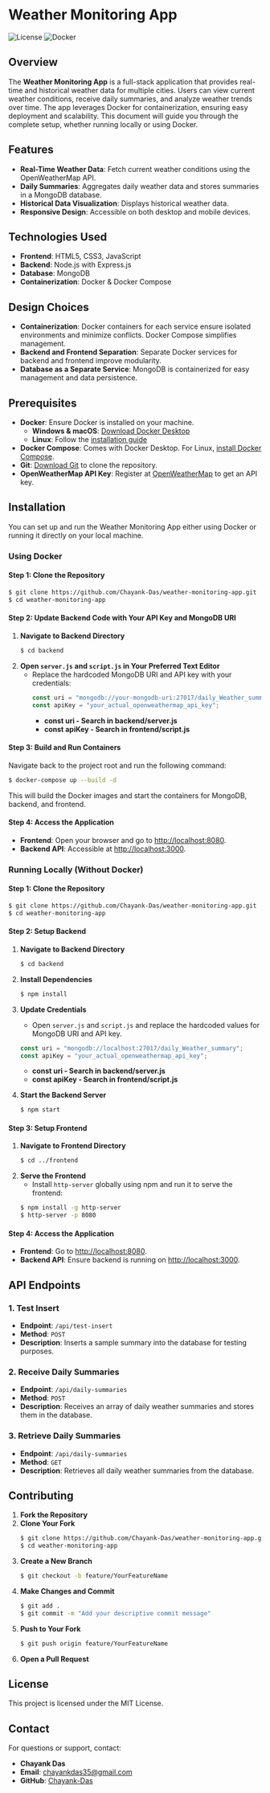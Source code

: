 # Weather Monitoring App

![License](https://img.shields.io/badge/license-MIT-blue.svg)
![Docker](https://img.shields.io/badge/docker-enabled-green.svg)

## Overview
The **Weather Monitoring App** is a full-stack application that provides real-time and historical weather data for multiple cities. Users can view current weather conditions, receive daily summaries, and analyze weather trends over time. The app leverages Docker for containerization, ensuring easy deployment and scalability. This document will guide you through the complete setup, whether running locally or using Docker.

## Features
- **Real-Time Weather Data**: Fetch current weather conditions using the OpenWeatherMap API.
- **Daily Summaries**: Aggregates daily weather data and stores summaries in a MongoDB database.
- **Historical Data Visualization**: Displays historical weather data.
- **Responsive Design**: Accessible on both desktop and mobile devices.

## Technologies Used
- **Frontend**: HTML5, CSS3, JavaScript
- **Backend**: Node.js with Express.js
- **Database**: MongoDB
- **Containerization**: Docker & Docker Compose

## Design Choices
- **Containerization**: Docker containers for each service ensure isolated environments and minimize conflicts. Docker Compose simplifies management.
- **Backend and Frontend Separation**: Separate Docker services for backend and frontend improve modularity.
- **Database as a Separate Service**: MongoDB is containerized for easy management and data persistence.

## Prerequisites
- **Docker**: Ensure Docker is installed on your machine.
  - **Windows & macOS**: [Download Docker Desktop](https://www.docker.com/products/docker-desktop)
  - **Linux**: Follow the [installation guide](https://docs.docker.com/engine/install/)
- **Docker Compose**: Comes with Docker Desktop. For Linux, [install Docker Compose](https://docs.docker.com/compose/install/).
- **Git**: [Download Git](https://git-scm.com/downloads) to clone the repository.
- **OpenWeatherMap API Key**: Register at [OpenWeatherMap](https://home.openweathermap.org/users/sign_up) to get an API key.

## Installation
You can set up and run the Weather Monitoring App either using Docker or running it directly on your local machine.

### Using Docker

#### Step 1: Clone the Repository
```sh
$ git clone https://github.com/Chayank-Das/weather-monitoring-app.git
$ cd weather-monitoring-app
```

#### Step 2: Update Backend Code with Your API Key and MongoDB URI
1. **Navigate to Backend Directory**
   ```sh
   $ cd backend
   ```
2. **Open `server.js` and `script.js` in Your Preferred Text Editor**
   - Replace the hardcoded MongoDB URI and API key with your credentials:
     ```js
     const uri = "mongodb://your-mongodb-uri:27017/daily_Weather_summary";
     const apiKey = "your_actual_openweathermap_api_key";
     ```
     - **const uri - Search in backend/server.js**
     - **const apiKey - Search in frontend/script.js**
     

#### Step 3: Build and Run Containers
Navigate back to the project root and run the following command:
```sh
$ docker-compose up --build -d
```
This will build the Docker images and start the containers for MongoDB, backend, and frontend.

#### Step 4: Access the Application
- **Frontend**: Open your browser and go to [http://localhost:8080](http://localhost:8080).
- **Backend API**: Accessible at [http://localhost:3000](http://localhost:3000).

### Running Locally (Without Docker)

#### Step 1: Clone the Repository
```sh
$ git clone https://github.com/Chayank-Das/weather-monitoring-app.git
$ cd weather-monitoring-app
```

#### Step 2: Setup Backend
1. **Navigate to Backend Directory**
   ```sh
   $ cd backend
   ```
2. **Install Dependencies**
   ```sh
   $ npm install
   ```
3. **Update Credentials**
   - Open `server.js` and `script.js` and replace the hardcoded values for MongoDB URI and API key.
   ```js
   const uri = "mongodb://localhost:27017/daily_Weather_summary";
   const apiKey = "your_actual_openweathermap_api_key";
   ```
    - **const uri - Search in backend/server.js**
    - **const apiKey - Search in frontend/script.js**
   
5. **Start the Backend Server**
   ```sh
   $ npm start
   ```

#### Step 3: Setup Frontend
1. **Navigate to Frontend Directory**
   ```sh
   $ cd ../frontend
   ```
2. **Serve the Frontend**
   - Install `http-server` globally using npm and run it to serve the frontend:
   ```sh
   $ npm install -g http-server
   $ http-server -p 8080
   ```

#### Step 4: Access the Application
- **Frontend**: Go to [http://localhost:8080](http://localhost:8080).
- **Backend API**: Ensure backend is running on [http://localhost:3000](http://localhost:3000).

## API Endpoints
### 1. Test Insert
- **Endpoint**: `/api/test-insert`
- **Method**: `POST`
- **Description**: Inserts a sample summary into the database for testing purposes.

### 2. Receive Daily Summaries
- **Endpoint**: `/api/daily-summaries`
- **Method**: `POST`
- **Description**: Receives an array of daily weather summaries and stores them in the database.

### 3. Retrieve Daily Summaries
- **Endpoint**: `/api/daily-summaries`
- **Method**: `GET`
- **Description**: Retrieves all daily weather summaries from the database.

## Contributing
1. **Fork the Repository**
2. **Clone Your Fork**
   ```sh
   $ git clone https://github.com/Chayank-Das/weather-monitoring-app.git
   $ cd weather-monitoring-app
   ```
3. **Create a New Branch**
   ```sh
   $ git checkout -b feature/YourFeatureName
   ```
4. **Make Changes and Commit**
   ```sh
   $ git add .
   $ git commit -m "Add your descriptive commit message"
   ```
5. **Push to Your Fork**
   ```sh
   $ git push origin feature/YourFeatureName
   ```
6. **Open a Pull Request**

## License
This project is licensed under the MIT License.

## Contact
For questions or support, contact:
- **Chayank Das**
- **Email**: chayankdas35@gmail.com
- **GitHub**: [Chayank-Das](https://github.com/Chayank-Das)


